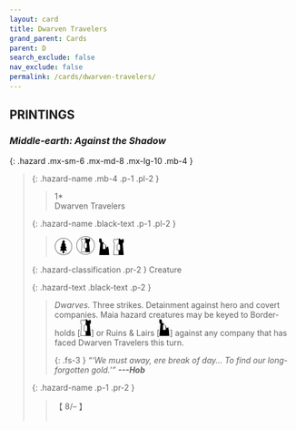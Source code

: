 ```yaml
---
layout: card
title: Dwarven Travelers
grand_parent: Cards
parent: D
search_exclude: false
nav_exclude: false
permalink: /cards/dwarven-travelers/
---
```


## PRINTINGS


### _Middle-earth: Against the Shadow_

{: .hazard .mx-sm-6 .mx-md-8 .mx-lg-10 .mb-4 }
> {: .hazard-name .mb-4 .p-1 .pl-2 }
> > <div class="hazard-mp">1*</div>
> > <div class="card-name">Dwarven Travelers</div>
>
> {: .hazard-name .black-text .p-1 .pl-2 }
> > ![](/assets/images/wilderness.svg)&ensp;![](/assets/images/border-land.svg)&ensp;![](/assets/images/ruinlair.svg)&ensp;![](/assets/images/border-hold.svg)
>
> {: .hazard-classification .pr-2 }
> Creature
>
> {: .hazard-text .black-text .p-2 }
> > _Dwarves._ Three strikes. Detainment against hero and covert companies. Maia hazard creatures may be keyed to Border-holds \[![](/assets/images/border-hold.svg)] or Ruins & Lairs \[![](/assets/images/ruinlair.svg)] against any company that has faced Dwarven Travelers this turn.   
> > 
> > {: .fs-3 } 
> > _“‘We must away, ere break of day... To find our long-forgotten gold.’”_ ***---&#65279;Hob*** 
>
> {: .hazard-name .p-1 .pr-2 }
> > <div class="card-shield">【 8/&ndash; 】</div>
> > <div class="card-corruption">&nbsp;</div>

